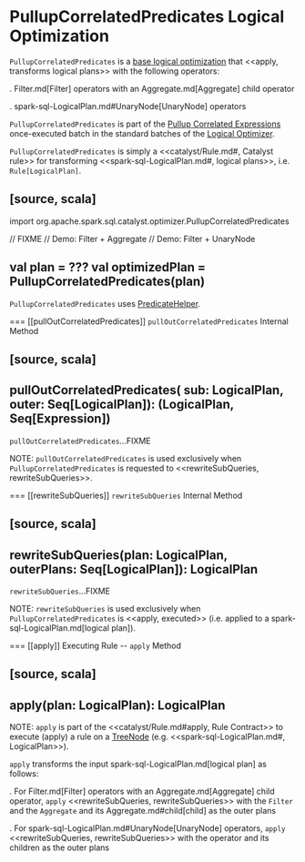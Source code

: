 # PullupCorrelatedPredicates Logical Optimization

`PullupCorrelatedPredicates` is a [base logical optimization](../catalyst/Optimizer.md#batches) that <<apply, transforms logical plans>> with the following operators:

. Filter.md[Filter] operators with an Aggregate.md[Aggregate] child operator

. spark-sql-LogicalPlan.md#UnaryNode[UnaryNode] operators

`PullupCorrelatedPredicates` is part of the [Pullup Correlated Expressions](../catalyst/Optimizer.md#Pullup-Correlated-Expressions) once-executed batch in the standard batches of the [Logical Optimizer](../catalyst/Optimizer.md).

`PullupCorrelatedPredicates` is simply a <<catalyst/Rule.md#, Catalyst rule>> for transforming <<spark-sql-LogicalPlan.md#, logical plans>>, i.e. `Rule[LogicalPlan]`.

[source, scala]
----
import org.apache.spark.sql.catalyst.optimizer.PullupCorrelatedPredicates

// FIXME
// Demo: Filter + Aggregate
// Demo: Filter + UnaryNode

val plan = ???
val optimizedPlan = PullupCorrelatedPredicates(plan)
----

`PullupCorrelatedPredicates` uses [PredicateHelper](../PredicateHelper.md).

=== [[pullOutCorrelatedPredicates]] `pullOutCorrelatedPredicates` Internal Method

[source, scala]
----
pullOutCorrelatedPredicates(
  sub: LogicalPlan,
  outer: Seq[LogicalPlan]): (LogicalPlan, Seq[Expression])
----

`pullOutCorrelatedPredicates`...FIXME

NOTE: `pullOutCorrelatedPredicates` is used exclusively when `PullupCorrelatedPredicates` is requested to <<rewriteSubQueries, rewriteSubQueries>>.

=== [[rewriteSubQueries]] `rewriteSubQueries` Internal Method

[source, scala]
----
rewriteSubQueries(plan: LogicalPlan, outerPlans: Seq[LogicalPlan]): LogicalPlan
----

`rewriteSubQueries`...FIXME

NOTE: `rewriteSubQueries` is used exclusively when `PullupCorrelatedPredicates` is <<apply, executed>> (i.e. applied to a spark-sql-LogicalPlan.md[logical plan]).

=== [[apply]] Executing Rule -- `apply` Method

[source, scala]
----
apply(plan: LogicalPlan): LogicalPlan
----

NOTE: `apply` is part of the <<catalyst/Rule.md#apply, Rule Contract>> to execute (apply) a rule on a [TreeNode](../catalyst/TreeNode.md) (e.g. <<spark-sql-LogicalPlan.md#, LogicalPlan>>).

`apply` transforms the input spark-sql-LogicalPlan.md[logical plan] as follows:

. For Filter.md[Filter] operators with an Aggregate.md[Aggregate] child operator, `apply` <<rewriteSubQueries, rewriteSubQueries>> with the `Filter` and the `Aggregate` and its Aggregate.md#child[child] as the outer plans

. For spark-sql-LogicalPlan.md#UnaryNode[UnaryNode] operators, `apply` <<rewriteSubQueries, rewriteSubQueries>> with the operator and its children as the outer plans
